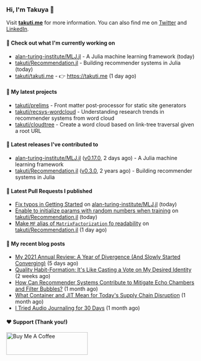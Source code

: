### Hi, I'm Takuya 👋

Visit **[takuti.me](https://takuti.me/)** for more information. You can also find me on [Twitter](https://twitter.com/takuti) and [LinkedIn](https://linkedin.com/in/takuti).

#### 👷 Check out what I'm currently working on


- [alan-turing-institute/MLJ.jl](https://github.com/alan-turing-institute/MLJ.jl) - A Julia machine learning framework (today)
- [takuti/Recommendation.jl](https://github.com/takuti/Recommendation.jl) - Building recommender systems in Julia (today)
- [takuti/takuti.me](https://github.com/takuti/takuti.me) - :point_right: https://takuti.me (1 day ago)

#### 🌱 My latest projects


- [takuti/prelims](https://github.com/takuti/prelims) - Front matter post-processor for static site generators
- [takuti/recsys-wordcloud](https://github.com/takuti/recsys-wordcloud) - Understanding research trends in recommender systems from word cloud
- [takuti/cloudtree](https://github.com/takuti/cloudtree) - Create a word cloud based on link-tree traversal given a root URL

#### 🔭 Latest releases I've contributed to


- [alan-turing-institute/MLJ.jl](https://github.com/alan-turing-institute/MLJ.jl) ([v0.17.0](https://github.com/alan-turing-institute/MLJ.jl/releases/tag/v0.17.0), 2 days ago) - A Julia machine learning framework
- [takuti/Recommendation.jl](https://github.com/takuti/Recommendation.jl) ([v0.3.0](https://github.com/takuti/Recommendation.jl/releases/tag/v0.3.0), 2 years ago) - Building recommender systems in Julia

#### 🔨 Latest Pull Requests I published


- [Fix typos in Getting Started](https://github.com/alan-turing-institute/MLJ.jl/pull/881) on [alan-turing-institute/MLJ.jl](https://github.com/alan-turing-institute/MLJ.jl) (today)
- [Enable to initialize params with random numbers when training](https://github.com/takuti/Recommendation.jl/pull/22) on [takuti/Recommendation.jl](https://github.com/takuti/Recommendation.jl) (today)
- [Make `MF` alias of `MatrixFactorization` fo readability](https://github.com/takuti/Recommendation.jl/pull/21) on [takuti/Recommendation.jl](https://github.com/takuti/Recommendation.jl) (1 day ago)

#### 📜 My recent blog posts

- [My 2021 Annual Review: A Year of Divergence (And Slowly Started Converging)](https://takuti.me/note/annual-review-2021/) (5 days ago)
- [Quality Habit-Formation: It&#39;s Like Casting a Vote on My Desired Identity](https://takuti.me/note/atomic-habits/) (2 weeks ago)
- [How Can Recommender Systems Contribute to Mitigate Echo Chambers and Filter Bubbles?](https://takuti.me/note/recsys-2021-echo-chambers-and-filter-bubbles/) (1 month ago)
- [What Container and JIT Mean for Today&#39;s Supply Chain Disruption](https://takuti.me/note/supply-chain-disruption/) (1 month ago)
- [I Tried Audio Journaling for 30 Days](https://takuti.me/note/audio-journaling/) (1 month ago)

#### ❤️ Support (Thank you!)

<a href="https://www.buymeacoffee.com/takuti" target="_blank"><img src="https://cdn.buymeacoffee.com/buttons/v2/default-yellow.png" alt="Buy Me A Coffee" style="height: 60px !important;width: 217px !important;" ></a>
